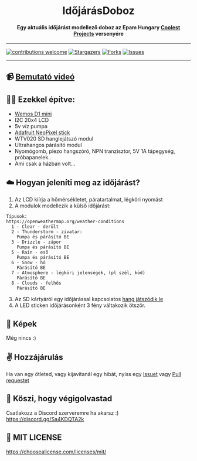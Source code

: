 <h1 align="center">IdőjárásDoboz</h1>

<div align= "center">
  <h4>Egy aktuális időjárást modellező doboz az Epam Hungary <a href="https://wearecommunity.io/events/coolest-projects-hungary-2022-tavasz" target="_blank">Coolest Projects</a> versenyére</h4>
</div>

---

[![contributions welcome](https://img.shields.io/badge/contributions-welcome-brightgreen.svg?style=for-the-badge)](https://github.com/davidfegyver/idojarasdoboz)
[![Stargazers](https://img.shields.io/github/stars/davidfegyver/idojarasdoboz.svg?logo=github&style=for-the-badge)](https://github.com/davidfegyver/idojarasdoboz/stargazers)
[![Forks](https://img.shields.io/github/forks/davidfegyver/idojarasdoboz.svg?logo=github&style=for-the-badge)](https://github.com/davidfegyver/idojarasdoboz/network/members)
[![Issues](https://img.shields.io/github/issues/davidfegyver/idojarasdoboz.svg?logo=github&style=for-the-badge)](https://github.com/davidfegyver/idojarasdoboz/issues)

---

## 📹 [Bemutató videó](https://www.youtube.com/watch?v=dQw4w9WgXcQ)
## 👨‍🔧 Ezekkel építve:

- [Wemos D1 mini](https://www.wemos.cc/en/latest/d1/d1_mini.html)
- I2C 20x4 LCD
- 5v víz pumpa
- [Adafruit NeoPixel stick](https://www.adafruit.com/product/1426)
- WTV020 SD hanglejátszó modul
- Ultrahangos párásító modul
- Nyomógomb, piezo hangszóró, NPN tranzisztor, 5V 1A tápegység, próbapanelek..
- Ami csak a házban volt...

## ☁️ Hogyan jeleníti meg az időjárást? 
1. Az LCD kiírja a hőmérsékletet, páratartalmat, légköri nyomást
2. A modulok modellezik a külső időjárást:  

```
Típusok:
https://openweathermap.org/weather-conditions
  1 - Clear - derült
  2 - Thunderstorm - zivatar:
    Pumpa és párásító BE
  3 - Drizzle - zápor
    Pumpa és párásító BE
  5 - Rain - eső 
    Pumpa és párásító BE
  6 - Snow - hó
    Párásító BE
  7 - Atmosphere - légköri jelenségek, (pl szél, köd)
    Párásító BE
  8 - Clouds - felhős
    Párásító BE
```
3. Az SD kártyáról egy időjárással kapcsolatos [hang játszódik le](./sounds/wav/)
4. A LED sticken időjárásonként 3 fény váltakozik ötször.

## 📸 Képek


Még nincs :)


## ✌️ Hozzájárulás

Ha van egy ötleted, vagy kijavítanál egy hibát, nyiss egy [Issuet](./issues) vagy [Pull requestet](./pulls)

## 🎉 Köszi, hogy végigolvastad

Csatlakozz a Discord szerveremre ha akarsz :) https://discord.gg/Sa4KDQTA2k



## 📝 MIT LICENSE

https://choosealicense.com/licenses/mit/